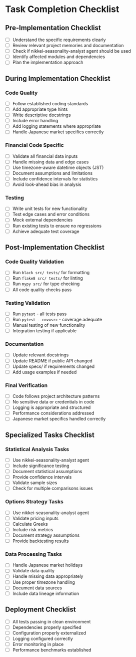 # Task Completion Checklist

## Pre-Implementation Checklist
- [ ] Understand the specific requirements clearly
- [ ] Review relevant project memories and documentation
- [ ] Check if nikkei-seasonality-analyst agent should be used
- [ ] Identify affected modules and dependencies
- [ ] Plan the implementation approach

## During Implementation Checklist

### Code Quality
- [ ] Follow established coding standards
- [ ] Add appropriate type hints
- [ ] Write descriptive docstrings
- [ ] Include error handling
- [ ] Add logging statements where appropriate
- [ ] Handle Japanese market specifics correctly

### Financial Code Specific
- [ ] Validate all financial data inputs
- [ ] Handle missing data and edge cases
- [ ] Use timezone-aware datetime objects (JST)
- [ ] Document assumptions and limitations
- [ ] Include confidence intervals for statistics
- [ ] Avoid look-ahead bias in analysis

### Testing
- [ ] Write unit tests for new functionality
- [ ] Test edge cases and error conditions
- [ ] Mock external dependencies
- [ ] Run existing tests to ensure no regressions
- [ ] Achieve adequate test coverage

## Post-Implementation Checklist

### Code Quality Validation
- [ ] Run `black src/ tests/` for formatting
- [ ] Run `flake8 src/ tests/` for linting
- [ ] Run `mypy src/` for type checking
- [ ] All code quality checks pass

### Testing Validation
- [ ] Run `pytest` - all tests pass
- [ ] Run `pytest --cov=src` - coverage adequate
- [ ] Manual testing of new functionality
- [ ] Integration testing if applicable

### Documentation
- [ ] Update relevant docstrings
- [ ] Update README if public API changed
- [ ] Update specs/ if requirements changed
- [ ] Add usage examples if needed

### Final Verification
- [ ] Code follows project architecture patterns
- [ ] No sensitive data or credentials in code
- [ ] Logging is appropriate and structured
- [ ] Performance considerations addressed
- [ ] Japanese market specifics handled correctly

## Specialized Tasks Checklist

### Statistical Analysis Tasks
- [ ] Use nikkei-seasonality-analyst agent
- [ ] Include significance testing
- [ ] Document statistical assumptions
- [ ] Provide confidence intervals
- [ ] Validate sample sizes
- [ ] Check for multiple comparisons issues

### Options Strategy Tasks  
- [ ] Use nikkei-seasonality-analyst agent
- [ ] Validate pricing inputs
- [ ] Calculate Greeks
- [ ] Include risk metrics
- [ ] Document strategy assumptions
- [ ] Provide backtesting results

### Data Processing Tasks
- [ ] Handle Japanese market holidays
- [ ] Validate data quality
- [ ] Handle missing data appropriately
- [ ] Use proper timezone handling
- [ ] Document data sources
- [ ] Include data lineage information

## Deployment Checklist
- [ ] All tests passing in clean environment
- [ ] Dependencies properly specified
- [ ] Configuration properly externalized
- [ ] Logging configured correctly
- [ ] Error monitoring in place
- [ ] Performance benchmarks established